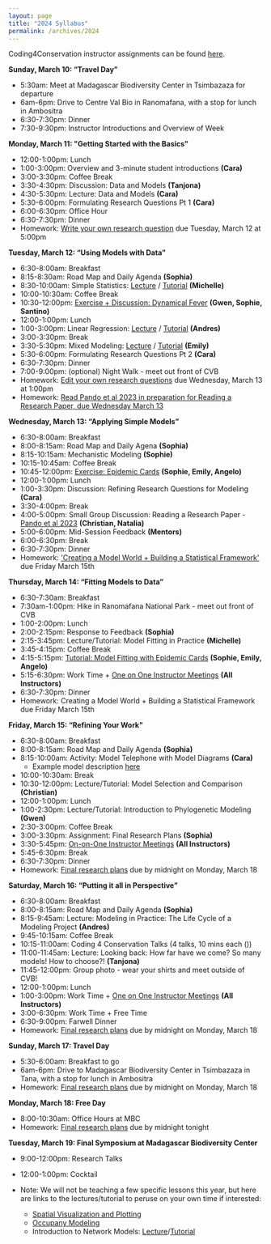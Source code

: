```yaml
---
layout: page
title: "2024 Syllabus"
permalink: /archives/2024
---
```


Coding4Conservation instructor assignments can be found [here](https://docs.google.com/spreadsheets/d/1ZjxvkAT7jIKUf3aRo44CfVzxGAhFiOnHqtvaz9qLJjg/edit#gid=0).

**Sunday, March 10: “Travel Day”**

* 5:30am: Meet at Madagascar Biodiversity Center in Tsimbazaza for departure
* 6am-6pm: Drive to Centre Val Bio in Ranomafana, with a stop for lunch in Ambositra
* 6:30-7:30pm: Dinner
* 7:30-9:30pm: Instructor Introductions and Overview of Week

**Monday, March 11: "Getting Started with the Basics"**

* 12:00-1:00pm: Lunch 
* 1:00-3:00pm: Overview and 3-minute student introductions __(Cara)__
* 3:00-3:30pm: Coffee Break
* 3:30-4:30pm: Discussion: Data and Models __(Tanjona)__
* 4:30-5:30pm: Lecture: Data and Models __(Cara)__
* 5:30-6:00pm: Formulating Research Questions Pt 1 __(Cara)__
* 6:00-6:30pm: Office Hour
* 6:30-7:30pm: Dinner
* Homework: [Write your own research question](/assets/2024/Activities/HW_Formulating_Research_Questions_1.pdf) due Tuesday, March 12 at 5:00pm

**Tuesday, March 12: “Using Models with Data”**

* 6:30-8:00am: Breakfast
* 8:15-8:30am: Road Map and Daily Agenda __(Sophia)__
* 8:30-10:00am: Simple Statistics: [Lecture](/assets/2024/Lectures/e2m2-2024_basic-stats-slides.pdf) / [Tutorial](/assets/2024/Tutorials/e2m2-2024_basic-stats.zip) __(Michelle)__
* 10:00-10:30am: Coffee Break
* 10:30-12:00pm: [Exercise + Discussion: Dynamical Fever](/assets/2024/Activities/Dynamical_Fever/Dynamical_Fever_Download.zip) __(Gwen, Sophie, Santino)__
* 12:00-1:00pm: Lunch
* 1:00-3:00pm: Linear Regression: [Lecture](/assets/2024/Lectures/IntroductionToLinearRegression.pdf) / [Tutorial](/assets/2024/Tutorials/LinearRegression.zip) __(Andres)__
* 3:00-3:30pm: Break
* 3:30-5:30pm: Mixed Modeling: [Lecture](/assets/2024/Lectures/MixedModeling_Lecture.pdf.zip) / [Tutorial](/assets/2024/Tutorials/MixedModeling_Tutorial.zip) __(Emily)__
* 5:30-6:00pm: Formulating Research Questions Pt 2 __(Cara)__
* 6:30-7:30pm: Dinner
* 7:00-9:00pm: (optional) Night Walk - meet out front of CVB
* Homework: [Edit your own research questions](/assets/2024/Activities/HW_Formulating_Research_Questions_2.pdf) due Wednesday, March 13 at 1:00pm
* Homework: [Read Pando et al 2023 in preparation for Reading a Research Paper, due Wednesday March 13](/assets/2024/Activities/Pando2023.pdf.zip)

**Wednesday, March 13: “Applying Simple Models”**

* 6:30-8:00am: Breakfast
* 8:00-8:15am: Road Map and Daily Agena __(Sophia)__
* 8:15-10:15am: Mechanistic Modeling __(Sophie)__
* 10:15-10:45am: Coffee Break
* 10:45-12:00pm: [Exercise: Epidemic Cards](/assets/2024/Activities/Epidemic_Cards_Activity.zip) __(Sophie, Emily, Angelo)__
* 12:00-1:00pm: Lunch
* 1:00-3:30pm: Discussion: Refining Research Questions for Modeling __(Cara)__
* 3:30-4:00pm: Break
* 4:00-5:00pm: Small Group Discussion: Reading a Research Paper - [Pando et al 2023](/assets/2024/Activities/Pando2023.pdf.zip) __(Christian, Natalia)__
* 5:00-6:00pm: Mid-Session Feedback __(Mentors)__
* 6:00-6:30pm: Break
* 6:30-7:30pm: Dinner
* Homework: ['Creating a Model World + Building a Statistical Framework'](/assets/2024/Activities/Model_Framework_HW.pdf) due Friday March 15th

**Thursday, March 14: “Fitting Models to Data”**

* 6:30-7:30am: Breakfast
* 7:30am-1:00pm: Hike in Ranomafana National Park - meet out front of CVB
* 1:00-2:00pm: Lunch
* 2:00-2:15pm: Response to Feedback __(Sophia)__
* 2:15-3:45pm: Lecture/Tutorial: Model Fitting in Practice __(Michelle)__
* 3:45-4:15pm: Coffee Break 
* 4:15-5:15pm: [Tutorial: Model Fitting with Epidemic Cards](/assets/2022/Tutorials/Epidemic_Cards_Activity.zip) __(Sophie, Emily, Angelo)__
* 5:15-6:30pm: Work Time + [One on One Instructor Meetings](https://docs.google.com/spreadsheets/d/1rvJdwhpfZw9JnVRG-zc0tqeI8YSdqjkxt1YhTZ5egLU/edit) __(All Instructors)__
* 6:30-7:30pm: Dinner
* Homework: Creating a Model World + Building a Statistical Framework due Friday March 15th
  
**Friday, March 15: “Refining Your Work"**

* 6:30-8:00am: Breakfast
* 8:00-8:15am: Road Map and Daily Agenda __(Sophia)__
* 8:15-10:00am: Activity: Model Telephone with Model Diagrams __(Cara)__
    * Example model description [here](/assets/2024/Activities/Model_Telephone_Example_Model_Description.pdf)
* 10:00-10:30am: Break
* 10:30-12:00pm: Lecture/Tutorial: Model Selection and Comparison __(Christian)__
* 12:00-1:00pm: Lunch
* 1:00-2:30pm: Lecture/Tutorial: Introduction to Phylogenetic Modeling __(Gwen)__
* 2:30-3:00pm: Coffee Break
* 3:00-3:30pm: Assignment: Final Research Plans __(Sophia)__
* 3:30-5:45pm: [On-on-One Instructor Meetings](https://docs.google.com/spreadsheets/d/1rvJdwhpfZw9JnVRG-zc0tqeI8YSdqjkxt1YhTZ5egLU/edit) __(All Instructors)__
* 5:45-6:30pm: Break
* 6:30-7:30pm: Dinner
* Homework: [Final research plans](/assets/2024/Activities/E2M2-Final-Research-Plan.pdf) due by midnight on Monday, March 18

**Saturday, March 16: “Putting it all in Perspective”**

* 6:30-8:00am: Breakfast
* 8:00-8:15am: Road Map and Daily Agenda __(Sophia)__
* 8:15-9:45am: Lecture: Modeling in Practice: The Life Cycle of a Modeling Project __(Andres)__
* 9:45-10:15am: Coffee Break
* 10:15-11:00am: Coding 4 Conservation Talks (4 talks, 10 mins each ())
* 11:00-11:45am: Lecture: Looking back: How far have we come? So many models! How to choose?! __(Tanjona)__
* 11:45-12:00pm: Group photo - wear your shirts and meet outside of CVB!
* 12:00-1:00pm: Lunch
* 1:00-3:00pm: Work Time + [One on One Instructor Meetings](https://docs.google.com/spreadsheets/d/1rvJdwhpfZw9JnVRG-zc0tqeI8YSdqjkxt1YhTZ5egLU/edit) __(All Instructors)__
* 3:00-6:30pm: Work Time + Free Time
* 6:30-9:00pm: Farwell Dinner
* Homework: [Final research plans](/assets/2024/Activities/E2M2-Final-Research-Plan.pdf) due by midnight on Monday, March 18

**Sunday, March 17: Travel Day**
* 5:30-6:00am: Breakfast to go
* 6am-6pm: Drive to Madagascar Biodiversity Center in Tsimbazaza in Tana, with a stop for lunch in Ambositra
* Homework: [Final research plans](/assets/2024/Activities/E2M2-Final-Research-Plan.pdf) due by midnight on Monday, March 18

**Monday, March 18: Free Day**
* 8:00-10:30am: Office Hours at MBC
* Homework: [Final research plans](/assets/2024/Activities/E2M2-Final-Research-Plan.pdf) due by midnight tonight

**Tuesday, March 19: Final Symposium at Madagascar Biodiversity Center**
* 9:00-12:00pm: Research Talks
* 12:00-1:00pm: Cocktail 

* Note: We will not be teaching a few specific lessons this year, but here are links to the lectures/tutorial to peruse on your own time if interested:
  * [Spatial Visualization and Plotting](/assets/2020/Tutorials/IntroSpatial.zip)
  * [Occupany Modeling](/assets/2019/4_Occupancy.zip)
  * Introduction to Network Models: [Lecture](/assets/2022/Lectures/network-lecture-2022.pdf)/[Tutorial](/assets/2022/Tutorials/network_tutorial.zip)


